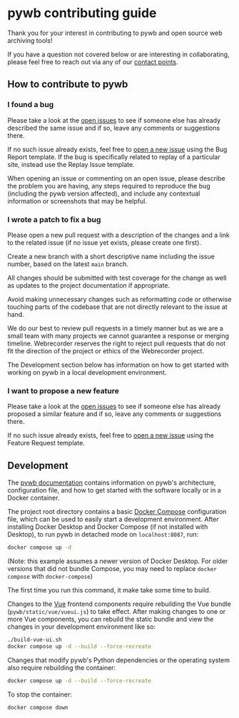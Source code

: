 # pywb contributing guide

Thank you for your interest in contributing to pywb and open source web archiving tools!

If you have a question not covered below or are interesting in collaborating, please feel free to reach out via any of our [contact points](https://webrecorder.net/contact).

## How to contribute to pywb

### I found a bug

Please take a look at the [open issues](https://github.com/webrecorder/pywb/issues) to see if someone else has already described the same issue and if so, leave any comments or suggestions there.

If no such issue already exists, feel free to [open a new issue](https://github.com/webrecorder/pywb/issues/new/choose) using the Bug Report template. If the bug is specifically related to replay of a particular site, instead use the Replay Issue template.

When opening an issue or commenting on an open issue, please describe the problem you are having, any steps required to reproduce the bug (including the pywb version affected), and include any contextual information or screenshots that may be helpful.

### I wrote a patch to fix a bug

Please open a new pull request with a description of the changes and a link to the related issue (if no issue yet exists, please create one first).

Create a new branch with a short descriptive name including the issue number, based on the latest `main` branch.

All changes should be submitted with test coverage for the change as well as updates to the project documentation if appropriate.

Avoid making unnecessary changes such as reformatting code or otherwise touching parts of the codebase that are not directly relevant to the issue at hand.

We do our best to review pull requests in a timely manner but as we are a small team with many projects we cannot guarantee a response or merging timeline. Webrecorder reserves the right to reject pull requests that do not fit the direction of the project or ethics of the Webrecorder project.

The Development section below has information on how to get started with working on pywb in a local development environment.

### I want to propose a new feature

Please take a look at the [open issues](https://github.com/webrecorder/pywb/issues) to see if someone else has already proposed a similar feature and if so, leave any comments or suggestions there.

If no such issue already exists, feel free to [open a new issue](https://github.com/webrecorder/pywb/issues/new/choose) using the Feature Request template.

## Development

The [pywb documentation](https://pywb.readthedocs.io/en/latest/) contains information on pywb's architecture, configuration file, and how to get started with the software locally or in a Docker container.

The project root directory contains a basic [Docker Compose](https://docs.docker.com/compose/) configuration file, which can be used to easily start a development environment. After installing Docker Desktop and Docker Compose (if not installed with Desktop), to run pywb in detached mode on `localhost:8087`, run:

```bash
docker compose up -d
```

(Note: this example assumes a newer version of Docker Desktop. For older versions that did not bundle Compose, you may need to replace `docker compose` with `docker-compose`)

The first time you run this command, it make take some time to build.

Changes to the [Vue](https://vuejs.org/) frontend components require rebuilding the Vue bundle (`pywb/static/vue/vueui.js`) to take effect. After making changes to one or more Vue components, you can rebuild the static bundle and view the changes in your development environment like so:

```bash
./build-vue-ui.sh
docker compose up -d --build --force-recreate
```

Changes that modify pywb's Python dependencies or the operating system also require rebuilding the container:

```bash
docker compose up -d --build --force-recreate
```

To stop the container:

```bash
docker compose down
```
